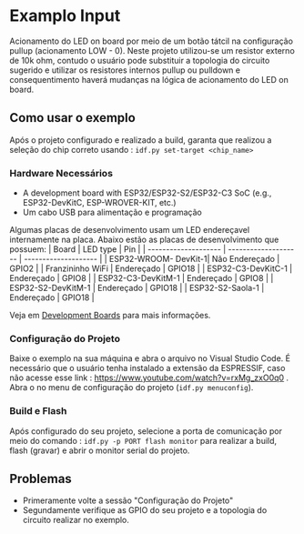#  Examplo Input 

Acionamento do LED on board por meio de um botão tátcil na configuração pullup (acionamento LOW - 0). Neste projeto utilizou-se um resistor externo de 10k ohm, contudo o usuário pode substituir a topologia do circuito sugerido e utilizar os resistores internos pullup ou pulldown e consequentimento haverá mudanças na lógica de acionamento do LED on board.

## Como usar o exemplo

Após o projeto configurado e realizado a build, garanta que realizou a seleção do chip correto usando : `idf.py set-target <chip_name>`

### Hardware Necessários

* A development board with ESP32/ESP32-S2/ESP32-C3 SoC (e.g., ESP32-DevKitC, ESP-WROVER-KIT, etc.)
* Um cabo USB para alimentação e programação


Algumas placas de desenvolvimento usam um LED endereçavel internamente na placa. Abaixo estão as placas de desenvolvimento que possuem:
| Board                | LED type             | Pin                  |
| -------------------- | -------------------- | -------------------- |
| ESP32-WROOM- DevKit-1| Não Endereçado       | GPIO2                |
| Franzininho WiFi     | Endereçado           | GPIO18               |
| ESP32-C3-DevKitC-1   | Endereçado           | GPIO8                |
| ESP32-C3-DevKitM-1   | Endereçado           | GPIO8                |
| ESP32-S2-DevKitM-1   | Endereçado           | GPIO18               |
| ESP32-S2-Saola-1     | Endereçado           | GPIO18               |

Veja em [Development Boards](https://www.espressif.com/en/products/devkits) para mais informações.

### Configuração do Projeto

Baixe o exemplo na sua máquina e abra o arquivo no Visual Studio Code. É necessário
que o usuário tenha instalado a extensão da ESPRESSIF, caso não acesse esse link : https://www.youtube.com/watch?v=rxMg_zxO0q0 .
Abra o no menu de configuração do projeto (`idf.py menuconfig`).


### Build e Flash
Após configurado do seu projeto, selecione a porta de comunicação por meio do comando : `idf.py -p PORT flash monitor` 
para realizar a build, flash (gravar) e abrir o monitor serial do projeto.


## Problemas

* Primeramente volte a sessão "Configuração do Projeto"
* Segundamente verifique as GPIO do seu projeto e a topologia do circuito realizar no exemplo.
